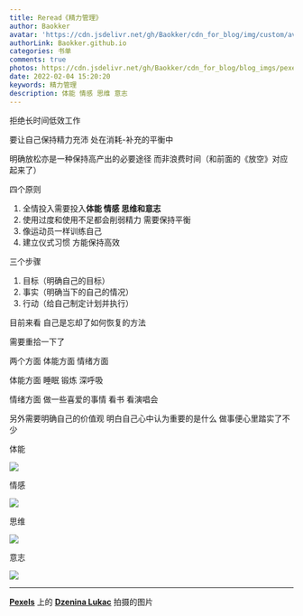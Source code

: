 ```yaml
---
title: Reread《精力管理》
author: Baokker
avatar: 'https://cdn.jsdelivr.net/gh/Baokker/cdn_for_blog/img/custom/avatar.jpg'
authorLink: Baokker.github.io
categories: 书单
comments: true
photos: https://cdn.jsdelivr.net/gh/Baokker/cdn_for_blog/blog_imgs/pexels-dzenina-lukac-1583884.jpg
date: 2022-02-04 15:20:20
keywords: 精力管理
description: 体能 情感 思维 意志
---
```






拒绝长时间低效工作

要让自己保持精力充沛 处在消耗-补充的平衡中

明确放松亦是一种保持高产出的必要途径 而非浪费时间（和前面的《放空》对应起来了）

 

四个原则

1. 全情投入需要投入**体能 情感 思维和意志**
2. 使用过度和使用不足都会削弱精力 需要保持平衡
3. 像运动员一样训练自己
4. 建立仪式习惯 方能保持高效

 

三个步骤

1. 目标（明确自己的目标）
2. 事实（明确当下的自己的情况）
3. 行动（给自己制定计划并执行）

 

目前来看 自己是忘却了如何恢复的方法

需要重拾一下了

 

两个方面 体能方面 情绪方面

体能方面 睡眠 锻炼 深呼吸 

情绪方面 做一些喜爱的事情 看书 看演唱会 

另外需要明确自己的价值观 明白自己心中认为重要的是什么 做事便心里踏实了不少



体能

![](https://cdn.jsdelivr.net/gh/Baokker/cdn_for_blog/blog_imgs/20220204151618.png)

情感

![](https://cdn.jsdelivr.net/gh/Baokker/cdn_for_blog/blog_imgs/20220204151755.png)

思维

![](https://cdn.jsdelivr.net/gh/Baokker/cdn_for_blog/blog_imgs/20220204151836.png)

意志

![](https://cdn.jsdelivr.net/gh/Baokker/cdn_for_blog/blog_imgs/20220204151926.png)

---

**[Pexels](https://www.pexels.com/zh-cn/photo/1583884/?utm_content=attributionCopyText&utm_medium=referral&utm_source=pexels)** 上的 **[Dzenina Lukac](https://www.pexels.com/zh-cn/@dzeninalukac?utm_content=attributionCopyText&utm_medium=referral&utm_source=pexels)** 拍摄的图片
